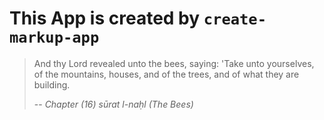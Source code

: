 # This App is created by `create-markup-app`

> And thy Lord revealed unto the bees, saying: 'Take unto yourselves, of the mountains, houses, and of the trees, and of what they are building.
>
> -- <cite>Chapter (16) sūrat l-naḥl (The Bees)</cite>

